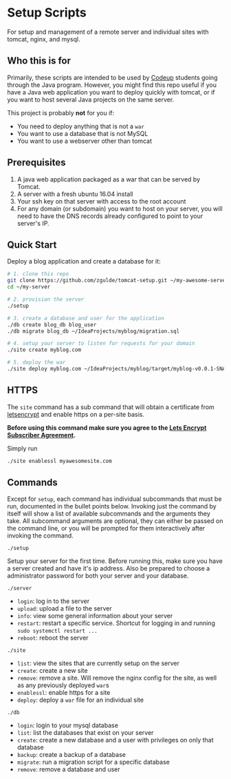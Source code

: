 # Setup Scripts

For setup and management of a remote server and individual sites with tomcat,
nginx, and mysql.

## Who this is for

Primarily, these scripts are intended to be used by [Codeup](http://codeup.com)
students going through the Java program. However, you might find this repo
useful if you have a Java web application you want to deploy quickly with
tomcat, or if you want to host several Java projects on the same server.

This project is probably **not** for you if:

- You need to deploy anything that is not a `war`
- You want to use a database that is not MySQL
- You want to use a webserver other than tomcat

## Prerequisites

1. A java web application packaged as a war that can be served by Tomcat.
1. A server with a fresh ubuntu 16.04 install
1. Your ssh key on that server with access to the root account
1. For any domain (or subdomain) you want to host on your server, you will need
   to have the DNS records already configured to point to your server's IP.

## Quick Start

Deploy a blog application and create a database for it:

```bash
# 1. clone this repo
git clone https://github.com/zgulde/tomcat-setup.git ~/my-awesome-server
cd ~/my-server

# 2. provision the server
./setup

# 3. create a database and user for the application
./db create blog_db blog_user
./db migrate blog_db ~/IdeaProjects/myblog/migration.sql

# 4. setup your server to listen for requests for your domain
./site create myblog.com

# 5. deploy the war
./site deploy myblog.com ~/IdeaProjects/myblog/target/myblog-v0.0.1-SNAPSHOT.war
```

## HTTPS

The `site` command has a sub command that will obtain a certificate from
[letsencrypt](https://letsencrypt.org/) and enable https on a per-site basis.

**Before using this command make sure you agree to the [Lets Encrypt Subscriber
Agreement](https://letsencrypt.org/documents/LE-SA-v1.1.1-August-1-2016.pdf).**

Simply run

```bash
./site enablessl myawesomesite.com
```

## Commands

Except for `setup`, each command has individual subcommands that must be run,
documented in the bullet points below. Invoking just the command by itself will
show a list of available subcommands and the arguments they take. All subcommand
arguments are optional, they can either be passed on the command line, or you
will be prompted for them interactively after invoking the command.

`./setup` 

Setup your server for the first time. Before running this, make sure you
have a server created and have it's ip address. Also be prepared to choose a
administrator password for both your server and your database.

`./server`

- `login`: log in to the server
- `upload`: upload a file to the server
- `info`: view some general information about your server
- `restart`: restart a specific service. Shortcut for logging in and running
  `sudo systemctl restart ...`
- `reboot`: reboot the server

`./site`

- `list`: view the sites that are currently setup on the server
- `create`: create a new site
- `remove`: remove a site. Will remove the nginx config for the site, as well as
  any previously deployed `war`s
- `enablessl`: enable https for a site
- `deploy`: deploy a `war` file for an individual site

`./db`

- `login`: login to your mysql database
- `list`: list the databases that exist on your server
- `create`: create a new database and a user with privileges on only that
  database
- `backup`: create a backup of a database
- `migrate`: run a migration script for a specific database
- `remove`: remove a database and user
